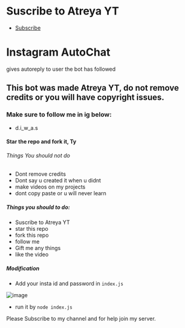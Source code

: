 # Suscribe to Atreya YT
- [Subscribe](https://www.youtube.com/channel/UCprRYOr1nWjKDklvvBIqw5g/videos)
# Instagram AutoChat
gives autoreply to user the bot has followed

## This bot was made Atreya YT, do not remove credits or you will have copyright issues.
### Make sure to follow me in ig below:
- d.i_w_a.s

#### Star the repo and fork it, Ty
###### Things You should not do
- Dont remove credits
- Dont say u created it when u didnt
- make videos on my projects
- dont copy paste or u will never learn
##### Things you should to do:
- Suscribe to Atreya YT
- star this repo
- fork this repo
- follow me
- Gift me any things
- like the video


##### Modification 
- Add your insta id and password in `index.js`

![image](https://user-images.githubusercontent.com/74746579/116772980-5db3f300-aa72-11eb-9571-45bcc02d29a8.png)

- run it by `node index.js` 




Please Subscribe to my channel and for help join my server.
